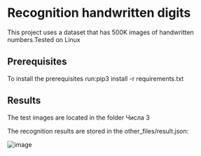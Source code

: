   Recognition handwritten digits
  =======
  This project uses a dataset that has 500K images of handwritten numbers.Tested on Linux

  Prerequisites
  ----------
To install the  prerequisites run:pip3 install -r requirements.txt


  Results
  --------
The test images are located in the folder Числа 3

The recognition results are stored in the other_files/result.json:

![image](https://user-images.githubusercontent.com/47298384/72845004-c4aefd80-3cae-11ea-995c-0c493ac393ac.png)

